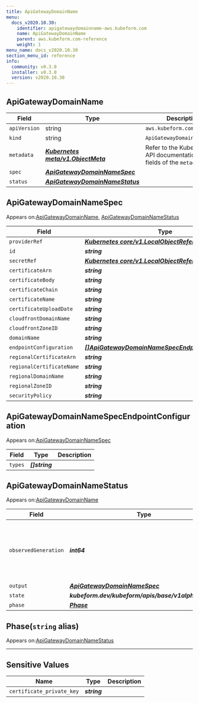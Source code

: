 ```yaml
---
title: ApiGatewayDomainName
menu:
  docs_v2020.10.30:
    identifier: apigatewaydomainname-aws.kubeform.com
    name: ApiGatewayDomainName
    parent: aws.kubeform.com-reference
    weight: 1
menu_name: docs_v2020.10.30
section_menu_id: reference
info:
  community: v0.3.0
  installer: v0.3.0
  version: v2020.10.30
---
```


## ApiGatewayDomainName
| Field | Type | Description |
| ------ | ----- | ----------- |
| `apiVersion` | string | `aws.kubeform.com/v1alpha1` |
|    `kind` | string | `ApiGatewayDomainName` |
| `metadata` | ***[Kubernetes meta/v1.ObjectMeta](https://v1-18.docs.kubernetes.io/docs/reference/generated/kubernetes-api/v1.18/#objectmeta-v1-meta)***|Refer to the Kubernetes API documentation for the fields of the `metadata` field.|
| `spec` | ***[ApiGatewayDomainNameSpec](#apigatewaydomainnamespec)***||
| `status` | ***[ApiGatewayDomainNameStatus](#apigatewaydomainnamestatus)***||
## ApiGatewayDomainNameSpec

Appears on:[ApiGatewayDomainName](#apigatewaydomainname), [ApiGatewayDomainNameStatus](#apigatewaydomainnamestatus)

| Field | Type | Description |
| ------ | ----- | ----------- |
| `providerRef` | ***[Kubernetes core/v1.LocalObjectReference](https://v1-18.docs.kubernetes.io/docs/reference/generated/kubernetes-api/v1.18/#localobjectreference-v1-core)***||
| `id` | ***string***||
| `secretRef` | ***[Kubernetes core/v1.LocalObjectReference](https://v1-18.docs.kubernetes.io/docs/reference/generated/kubernetes-api/v1.18/#localobjectreference-v1-core)***||
| `certificateArn` | ***string***| ***(Optional)*** |
| `certificateBody` | ***string***| ***(Optional)*** |
| `certificateChain` | ***string***| ***(Optional)*** |
| `certificateName` | ***string***| ***(Optional)*** |
| `certificateUploadDate` | ***string***| ***(Optional)*** |
| `cloudfrontDomainName` | ***string***| ***(Optional)*** |
| `cloudfrontZoneID` | ***string***| ***(Optional)*** |
| `domainName` | ***string***||
| `endpointConfiguration` | ***[[]ApiGatewayDomainNameSpecEndpointConfiguration](#apigatewaydomainnamespecendpointconfiguration)***| ***(Optional)*** |
| `regionalCertificateArn` | ***string***| ***(Optional)*** |
| `regionalCertificateName` | ***string***| ***(Optional)*** |
| `regionalDomainName` | ***string***| ***(Optional)*** |
| `regionalZoneID` | ***string***| ***(Optional)*** |
| `securityPolicy` | ***string***| ***(Optional)*** |
## ApiGatewayDomainNameSpecEndpointConfiguration

Appears on:[ApiGatewayDomainNameSpec](#apigatewaydomainnamespec)

| Field | Type | Description |
| ------ | ----- | ----------- |
| `types` | ***[]string***||
## ApiGatewayDomainNameStatus

Appears on:[ApiGatewayDomainName](#apigatewaydomainname)

| Field | Type | Description |
| ------ | ----- | ----------- |
| `observedGeneration` | ***int64***| ***(Optional)*** Resource generation, which is updated on mutation by the API Server.|
| `output` | ***[ApiGatewayDomainNameSpec](#apigatewaydomainnamespec)***| ***(Optional)*** |
| `state` | ***kubeform.dev/kubeform/apis/base/v1alpha1.State***| ***(Optional)*** |
| `phase` | ***[Phase](#phase)***| ***(Optional)*** |
## Phase(`string` alias)

Appears on:[ApiGatewayDomainNameStatus](#apigatewaydomainnamestatus)

---
## Sensitive Values
| Name | Type | Description |
|------|------|-------------|
| `certificate_private_key` | ***string*** ||
